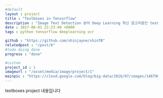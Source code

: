 ```yaml
---
#default
layout : project
title : "Textboxes in Tensorflow"
description : "Image Text Detection 분야 Deep Learning 최신 알고리즘인 textboxes를 Tensorflow 로 구현"
date : 2017-08-01 22:23:40 +0900
tags : python tensorflow deeplearning ocr

github : "https://github.com/shinjayne/shinTB"
relatedpost : "/post/6"
#todo doing done
progress : "done"

#custom
project_id : 1
imageurl : "/asset/media/image/project/1"
mainpic : "https://cloud.google.com/blog/big-data/2016/07/images/146798944178238/neural-networks-10.png"
---
```



textboxes project 내용입니다
